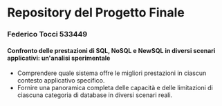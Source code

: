 # Repository del Progetto Finale
### Federico Tocci 533449

#### Confronto delle prestazioni di SQL, NoSQL e NewSQL in diversi scenari applicativi: un'analisi sperimentale
- Comprendere quale sistema offre le migliori prestazioni in ciascun contesto applicativo specifico.
- Fornire una panoramica completa delle capacità e delle limitazioni di ciascuna categoria di database in diversi scenari reali.
